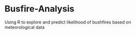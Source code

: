 # Busfire-Analysis
Using R to explore and predict likelihood of bushfires based on meteorological data
